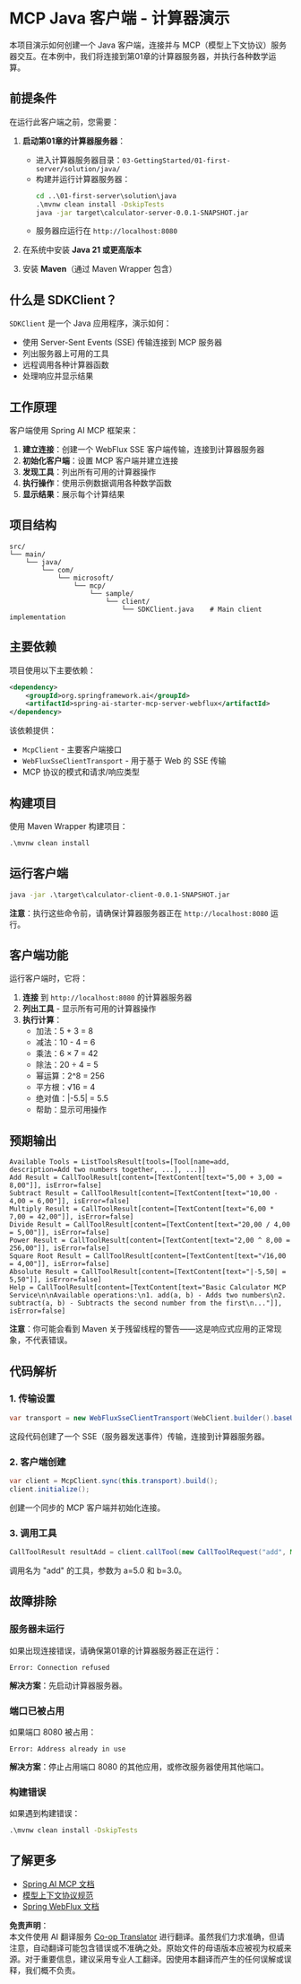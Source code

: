 <!--
CO_OP_TRANSLATOR_METADATA:
{
  "original_hash": "7074b9f4c8cd147c1c10f569d8508c82",
  "translation_date": "2025-07-13T18:31:17+00:00",
  "source_file": "03-GettingStarted/02-client/solution/java/README.md",
  "language_code": "zh"
}
-->
# MCP Java 客户端 - 计算器演示

本项目演示如何创建一个 Java 客户端，连接并与 MCP（模型上下文协议）服务器交互。在本例中，我们将连接到第01章的计算器服务器，并执行各种数学运算。

## 前提条件

在运行此客户端之前，您需要：

1. **启动第01章的计算器服务器**：
   - 进入计算器服务器目录：`03-GettingStarted/01-first-server/solution/java/`
   - 构建并运行计算器服务器：
     ```cmd
     cd ..\01-first-server\solution\java
     .\mvnw clean install -DskipTests
     java -jar target\calculator-server-0.0.1-SNAPSHOT.jar
     ```
   - 服务器应运行在 `http://localhost:8080`

2. 在系统中安装 **Java 21 或更高版本**
3. 安装 **Maven**（通过 Maven Wrapper 包含）

## 什么是 SDKClient？

`SDKClient` 是一个 Java 应用程序，演示如何：
- 使用 Server-Sent Events (SSE) 传输连接到 MCP 服务器
- 列出服务器上可用的工具
- 远程调用各种计算器函数
- 处理响应并显示结果

## 工作原理

客户端使用 Spring AI MCP 框架来：

1. **建立连接**：创建一个 WebFlux SSE 客户端传输，连接到计算器服务器
2. **初始化客户端**：设置 MCP 客户端并建立连接
3. **发现工具**：列出所有可用的计算器操作
4. **执行操作**：使用示例数据调用各种数学函数
5. **显示结果**：展示每个计算结果

## 项目结构

```
src/
└── main/
    └── java/
        └── com/
            └── microsoft/
                └── mcp/
                    └── sample/
                        └── client/
                            └── SDKClient.java    # Main client implementation
```

## 主要依赖

项目使用以下主要依赖：

```xml
<dependency>
    <groupId>org.springframework.ai</groupId>
    <artifactId>spring-ai-starter-mcp-server-webflux</artifactId>
</dependency>
```

该依赖提供：
- `McpClient` - 主要客户端接口
- `WebFluxSseClientTransport` - 用于基于 Web 的 SSE 传输
- MCP 协议的模式和请求/响应类型

## 构建项目

使用 Maven Wrapper 构建项目：

```cmd
.\mvnw clean install
```

## 运行客户端

```cmd
java -jar .\target\calculator-client-0.0.1-SNAPSHOT.jar
```

**注意**：执行这些命令前，请确保计算器服务器正在 `http://localhost:8080` 运行。

## 客户端功能

运行客户端时，它将：

1. **连接** 到 `http://localhost:8080` 的计算器服务器
2. **列出工具** - 显示所有可用的计算器操作
3. **执行计算**：
   - 加法：5 + 3 = 8
   - 减法：10 - 4 = 6
   - 乘法：6 × 7 = 42
   - 除法：20 ÷ 4 = 5
   - 幂运算：2^8 = 256
   - 平方根：√16 = 4
   - 绝对值：|-5.5| = 5.5
   - 帮助：显示可用操作

## 预期输出

```
Available Tools = ListToolsResult[tools=[Tool[name=add, description=Add two numbers together, ...], ...]]
Add Result = CallToolResult[content=[TextContent[text="5,00 + 3,00 = 8,00"]], isError=false]
Subtract Result = CallToolResult[content=[TextContent[text="10,00 - 4,00 = 6,00"]], isError=false]
Multiply Result = CallToolResult[content=[TextContent[text="6,00 * 7,00 = 42,00"]], isError=false]
Divide Result = CallToolResult[content=[TextContent[text="20,00 / 4,00 = 5,00"]], isError=false]
Power Result = CallToolResult[content=[TextContent[text="2,00 ^ 8,00 = 256,00"]], isError=false]
Square Root Result = CallToolResult[content=[TextContent[text="√16,00 = 4,00"]], isError=false]
Absolute Result = CallToolResult[content=[TextContent[text="|-5,50| = 5,50"]], isError=false]
Help = CallToolResult[content=[TextContent[text="Basic Calculator MCP Service\n\nAvailable operations:\n1. add(a, b) - Adds two numbers\n2. subtract(a, b) - Subtracts the second number from the first\n..."]], isError=false]
```

**注意**：你可能会看到 Maven 关于残留线程的警告——这是响应式应用的正常现象，不代表错误。

## 代码解析

### 1. 传输设置
```java
var transport = new WebFluxSseClientTransport(WebClient.builder().baseUrl("http://localhost:8080"));
```
这段代码创建了一个 SSE（服务器发送事件）传输，连接到计算器服务器。

### 2. 客户端创建
```java
var client = McpClient.sync(this.transport).build();
client.initialize();
```
创建一个同步的 MCP 客户端并初始化连接。

### 3. 调用工具
```java
CallToolResult resultAdd = client.callTool(new CallToolRequest("add", Map.of("a", 5.0, "b", 3.0)));
```
调用名为 "add" 的工具，参数为 a=5.0 和 b=3.0。

## 故障排除

### 服务器未运行
如果出现连接错误，请确保第01章的计算器服务器正在运行：
```
Error: Connection refused
```
**解决方案**：先启动计算器服务器。

### 端口已被占用
如果端口 8080 被占用：
```
Error: Address already in use
```
**解决方案**：停止占用端口 8080 的其他应用，或修改服务器使用其他端口。

### 构建错误
如果遇到构建错误：
```cmd
.\mvnw clean install -DskipTests
```

## 了解更多

- [Spring AI MCP 文档](https://docs.spring.io/spring-ai/reference/api/mcp/)
- [模型上下文协议规范](https://modelcontextprotocol.io/)
- [Spring WebFlux 文档](https://docs.spring.io/spring-framework/docs/current/reference/html/web-reactive.html)

**免责声明**：  
本文件使用 AI 翻译服务 [Co-op Translator](https://github.com/Azure/co-op-translator) 进行翻译。虽然我们力求准确，但请注意，自动翻译可能包含错误或不准确之处。原始文件的母语版本应被视为权威来源。对于重要信息，建议采用专业人工翻译。因使用本翻译而产生的任何误解或误释，我们概不负责。